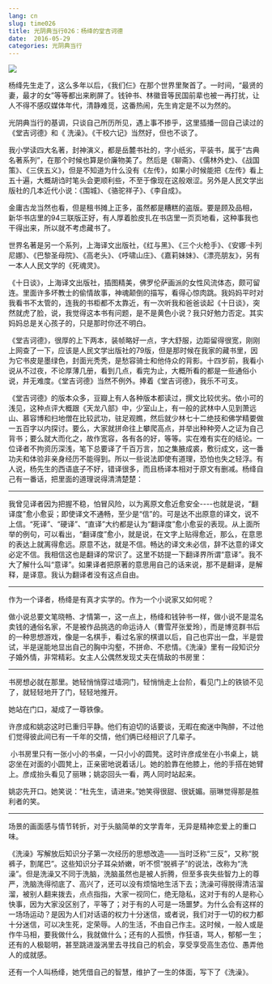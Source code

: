 ```yaml
---
lang: cn
slug: time026
title: 光阴典当行026：杨绛的堂吉诃德
date:  2016-05-29
categories: 光阴典当行
---
```


![](http://oouh9u8nz.bkt.gdipper.com/time026.jpg)

杨绛先生走了，这么多年以后，《我们仨》在那个世界里聚首了。一时间，“最贤的妻，最才的女”等等都出来刷屏了。钱钟书、林徽音等民国前辈也被一再打扰，让人不得不感叹媒体年代，清静难觅，这番热闹，先生肯定是不以为然的。

光阴典当行的基调，只谈自己所历所见，遇上事不掺乎，这里插播一回自己读过的《堂吉诃德》和《 洗澡》。《干校六记》当然好，但也不谈了。

我小学读四大名著，封神演义，都是岳麓书社的，字小纸劣，平装书，属于“古典名著系列”，在那个时候也算是价廉物美了。然后是《聊斋》、《儒林外史》、《战国策》、《三侠五义》，但是不知道为什么没有《左传》，如果小时候能把《左传》看上五十遍，大概胡诌时笔头会更顺利些，不至于像现在这般艰涩。另外是人民文学出版社的几本近代小说：《围城》、《骆驼祥子》、《李自成》。

金庸古龙当然也看，但是租书摊上正多，虽然都是糟糕的盗版。要是顾及品相， 新华书店里的94三联版正好，有人厚着脸皮扎在书店里一页页地看，这种事我也干得出来，所以就不考虑藏书了。

世界名著是另一个系列，上海译文出版社，《红与黑》、《三个火枪手》、《安娜·卡列尼娜》、《巴黎圣母院》、《高老头》、《呼啸山庄》、《嘉莉妹妹》、《漂亮朋友》，另有一本人人民文学的《死魂灵》。

《十日谈》，上海译文出版社，插图精美，佛罗伦萨画派的女性风流体态，颇可留连。里面许多坏教士的偷情故事，神魂颠倒的描写，看得心惊肉跳。我妈妈平时对我看书不太管的，连我的书柜都不太靠近，有一次听我和爸爸谈起《十日谈》，突然就虎了脸，说，我觉得这本书有问题，是不是黄色小说？我只好勉力否定。其实妈妈总是关心孩子的，只是那时你还不明白。

《堂吉诃德》，很厚的上下两本，装帧略好一点，字大舒服，边距留得很宽，刚刚上网查了一下，应该是人民文学出版社的79版，但是那时候在我家的藏书里，因为它书皮是墨绿色，封面光秃秃，是愁容骑士和他侍众的背影。十四岁前，我看小说从不过夜，不论厚薄几册，看到几点，看完为止，大概所看的都是一些通俗小说，并无难度。《堂吉诃德》当然不例外。捧着《堂吉诃德》，我乐不可支。

《堂吉诃德》的版本众多，豆瓣上有人各种版本都读过，撰文比较优劣。依小可的浅见，这种点评大概跟《天龙八部》中，少室山上，有一般的武林中人见到萧远山、慕容博和扫地僧在比较武功，驻足观瞧，然后就少林七十二绝技和佛学精要做一五百字以内探讨。要么，大家就拼命往上攀爬高点，并举出种种旁人之证为自己背书；要么就大而化之，故作宽容，各有各的好，等等。实在难有实在的结论。一位译者不拘资历深浅，笔下总要译了千百万言，加之集腋成裘，敷衍成文，这一番功夫和体验非亲身经历不能得到。所以一些说法即使有道理，恐怕也失之轻浮。有人说，杨先生的西语底子不好，错译很多，而且杨译本相对于原文有删减。杨绛自己有一番话，把里面的道理说得清清楚楚：

**************
我曾见译者因为把握不稳，怕冒风险，以为离原文愈近愈安全----也就是说，“翻译度”愈小愈妥；即使译文不通畅，至少是“信”的。可是达不出原意的译文，说不上信。“死译”、“硬译”、“直译”大约都是认为“翻译度”愈小愈妥的表现。从上面所举的例句，可以看出，“翻译度”愈小，就是说，在文字上贴得愈近，那么，在意思的表达上就离得愈远。原意不达，就是不信。畅达的译文未必信，辞不达意的译文必定不信。我相信这也是翻译的常识了。这里不妨提一下翻译界所谓“意译”。我不大了解什么叫“意译”。如果译者把原著的意思用自己的话来说，那不是翻译，是解释，是译意。我认为翻译者没有这点自由。

**************

作为一个译者，杨绛是有真才实学的。作为一个小说家又如何呢？

做小说总要文笔晓畅、才情第一，这一点上，杨绛和钱钟书一样，做小说不是混名卖钱的通俗名家，不是被作品挑选的命运诗人（曹雪芹张爱玲），而是博览群书后的一种思想游戏，像是一名棋手，看过名家的棋谱以后，自己也弈出一盘，半是尝试，半是逞能地显出自己的胸中沟壑，不拼命、不悲情。《洗澡》里有一段知识分子婚外情，非常精彩。女主人公偶然发现丈夫在情敌的书房里：

**************

书房想必就在那里。她轻悄悄穿过墙洞门，轻悄悄走上台阶，看见门上的铁锁不见了，就轻轻地开了门，轻轻地推开。

她站在门口，凝成了一尊铁像。

许彦成和姚宓这时已重归平静。他们有迫切的话要谈，无暇在痴迷中陶醉，不过他们觉得彼此间已有一千年的交情，他们俩已经相识了几辈子。

&nbsp;小书房里只有一张小小的书桌，一只小小的圆凳。这时许彦成坐在小书桌上，姚宓坐在对面的小圆凳上，正亲密地说着话儿。她的脸靠在他膝上，他的手搭在她臂上。彦成抬头看见了丽琳；姚宓回头一看，两人同时站起来。

姚宓先开口。她笑说：“杜先生，请进来。”她笑得很甜、很妩媚。丽琳觉得那是胜利者的笑。

**************

场景的画面感与情节转折，对于头脑简单的文学青年，无异是精神恋爱上的重口味。

《洗澡》写解放后知识分子第一次经历的思想改造——当时泛称“三反”，又称“脱裤子，割尾巴”。这些知识分子耳朵娇嫩，听不惯“脱裤子”的说法，改称为“洗澡”。但是洗澡又不同于洗脑，洗脑虽然也是被人折腾，但至多丧失些智力上的尊严，洗脑洗得彻底了、高兴了，还可以没有烦恼地生活下去；洗澡可得脱得清洁溜溜，被别人翻来拨去，点点指指，大家一视同仁，绝无隐私，这对于有的人是称心快事，因为大家没区别了，平等了；对于有的人可是一场噩梦。为什么会有这样的一场场运动？是因为人们对话语的权力十分迷信，或者说，我们对于一切的权力都十分迷信，可以决生死，定荣辱。人的生活，不由自己作主。这时候，一般人或是作牛马相，要我做什么，我就做什么；还有的人孤愤，作狂语，骂人，郁郁一生；还有的人极聪明，甚至跳进漩涡里去寻找自己的机会，享受享受高生态位、愚弄他人的成就感。

还有一个人叫杨绛，她凭借自己的智慧，维护了一生的体面，写下了《洗澡》。


